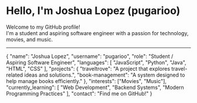 # Hello, I'm Joshua Lopez (pugarioo)

Welcome to my GitHub profile!  
I'm a student and aspiring software engineer with a passion for technology, movies, and music.

---
  
  {
    "name": "Joshua Lopez",
    "username": "pugarioo",
    "role": "Student / Aspiring Software Engineer",
    "languages": [
    "JavaScript",
    "Python",
    "Java",
    "HTML",
    "CSS"
    ],
    "projects": {
    "traveltrove": "A project that explores travel-related ideas and solutions.",
    "book-management": "A system designed to help manage books efficiently."
    },
    "interests": ["Movies", "Music"],
    "currently_learning": [
    "Web Development",
    "Backend Systems",
    "Modern Programming Practices"
    ],
    "contact": "Find me on GitHub!"
    }
